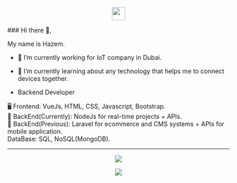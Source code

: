 
<p align='center'>
  <a href="https://www.linkedin.com/in/hazem-hussein-562b86190/"><img height="30" src="https://github.com/WaylonWalker/WaylonWalker/blob/main/icon/linkedin.png?raw=true"></a>
</p>
### Hi there 👋,

My name is Hazem.
- 🔭 I’m currently working for IoT company in Dubai.
- 🌱 I’m currently learning about any technology that helps me to connect devices together.

- Backend Developer

🖥️ Frontend: VueJs, HTML, CSS, Javascript, Bootstrap.
<br>
📱 BackEnd(Currently): NodeJs for real-time projects + APIs.
<br>
📱 BackEnd(Previous): Laravel for ecommerce and CMS systems + APIs for mobile application.
<br>
DataBase: SQL, NoSQL(MongoDB).



<hr>
<p align="center">
  <img src="https://github-readme-stats.vercel.app/api?username=HazemHa&show_icons=true&theme=radical">
</p>
<p align="center">
  <img src="https://github-readme-stats.vercel.app/api/top-langs/?username=HazemHa&show_icons=true&title_color=ffffff&icon_color=2A75CF&text_color=daf7dc&bg_color=191919">
</p>


<!--
**HazemHa/HazemHa** is a ✨ _special_ ✨ repository because its `README.md` (this file) appears on your GitHub profile.

Here are some ideas to get you started:

- 🔭 I’m currently working on ...
- 🌱 I’m currently learning ...
- 👯 I’m looking to collaborate on ...
- 🤔 I’m looking for help with ...
- 💬 Ask me about ...
- 📫 How to reach me: ...
- 😄 Pronouns: ...
- ⚡ Fun fact: ...
-->
